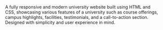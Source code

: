 A fully responsive and modern university website built using HTML and CSS, 
showcasing various features of a university such as course offerings, campus highlights, facilities, testimonials,
and a call-to-action section. Designed with simplicity and user experience in mind.
